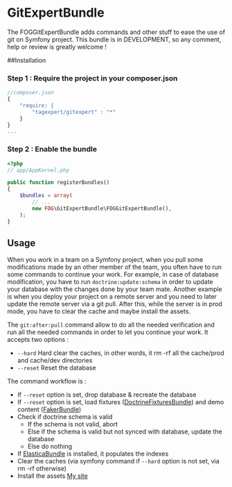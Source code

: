 GitExpertBundle
================

The FOGGitExpertBundle adds commands and other stuff to ease the use of git on Symfony project.
This bundle is in DEVELOPMENT, so any comment, help or review is greatly welcome !

##Installation

### Step 1 : Require the project in your composer.json
```javascript
//composer.json
{
    "require: {
        "tagexpert/gitexpert" : "*"
    }
}
...
```

### Step 2 : Enable the bundle

```php
<?php
// app/AppKernel.php

public function registerBundles()
{
    $bundles = array(
        // ...
        new FOG\GitExpertBundle\FOGGitExpertBundle(),
    );
}
```
## Usage

When you work in a team on a Symfony project, when you pull some modifications
made by an other member of the team, you often have to run some commands to
continue your work. For example, in case of database modification, you have to
run ```doctrine:update:schema``` in order to update your database with the changes
done by your team mate. Another example is when you deploy your project on a remote
server and you need to later update the remote server via a git pull. After this,
while the server is in prod mode, you have to clear the cache and maybe install
the assets.

The ```git:after:pull``` command allow to do all the needed verification and
run all the needed commands in order to let you continue your work. It accepts
two options : 

* ```--hard``` Hard clear the caches, in other words, it rm -rf all the cache/prod
and cache/dev directories
* ```--reset``` Reset the database

The command workflow is :
* If ```--reset``` option is set, drop database & recreate the database
* If ```--reset``` option is set, load fixtures ([DoctrineFixturesBundle](https://github.com/doctrine/DoctrineFixturesBundle))
  and demo content ([FakerBundle](https://github.com/willdurand/BazingaFakerBundle))
* Check if doctrine schema is valid
    - If the schema is not valid, abort
    - Else if the schema is valid but not synced with database, update the database 
    - Else do nothing
* If [ElasticaBundle](https://github.com/FriendsOfSymfony/FOSElasticaBundle) is installed, it populates the indexes
* Clear the caches (via symfony command if ```--hard``` option is not set, via rm -rf otherwise)
* Install the assets <a href="http://www.xavierdubuc.com" target="_blank">My site</a>